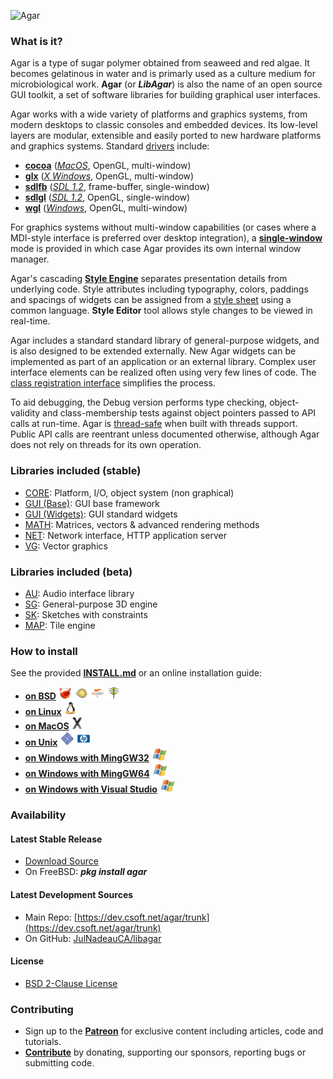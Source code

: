 ![Agar](mk/agar-logo.png)

### What is it?

Agar is a type of sugar polymer obtained from seaweed and red algae. It becomes gelatinous in water and is primarly used as a culture medium for microbiological work. **Agar** (or ***LibAgar***) is also the name of an open source GUI toolkit, a set of software libraries for building graphical user interfaces.

Agar works with a wide variety of platforms and graphics systems, from modern desktops to classic consoles and embedded devices. Its low-level layers are modular, extensible and easily ported to new hardware platforms and graphics systems. Standard [drivers](https://libagar.org/man3/AG_Driver) include:
* [**cocoa**](https://libagar.org/man3/AG_DriverCocoa) ([_MacOS_](https://en.wikipedia.org/wiki/MacOS), OpenGL, multi-window)
* [**glx**](https://libagar.org/man3/AG_DriverGLX) ([_X Windows_](https://x.org), OpenGL, multi-window)
* [**sdlfb**](https://libagar.org/man3/AG_DriverSDLFB) ([_SDL 1.2_](https://libsdl.org), frame-buffer, single-window)
* [**sdlgl**](https://libagar.org/man3/AG_DriverSDLGL) ([_SDL 1.2_](https://libsdl.org), OpenGL, single-window)
* [**wgl**](https://libagar.org/man3/AG_DriverWGL) ([_Windows_](https://en.wikipedia.org/wiki/Microsoft_Windows), OpenGL, multi-window)

For graphics systems without multi-window capabilities (or cases where a MDI-style interface is preferred over desktop integration), a [**single-window**](https://libagar.org/man3/AG_DriverSw) mode is provided in which case Agar provides its own internal window manager.

Agar's cascading [**Style Engine**](https://libagar.org/man3/AG_StyleSheet) separates presentation details from underlying code. Style attributes including typography, colors, paddings and spacings of widgets can be assigned from a [style sheet](https://dev.csoft.net/agar/trunk/gui/style.css) using a common language. **Style Editor** tool allows style changes to be viewed in real-time.

Agar includes a standard standard library of general-purpose widgets, and is also designed to be extended externally. New Agar widgets can be implemented as part of an application or an external library. Complex user interface elements can be realized often using very few lines of code. The [class registration interface](https://libagar.org/man3/AG_Object#CLASSES) simplifies the process.

To aid debugging, the Debug version performs type checking, object-validity and class-membership tests against object pointers passed to API calls at run-time. Agar is [thread-safe](https://libagar.org/man3/AG_Threads) when built with threads support. Public API calls are reentrant unless documented otherwise, although Agar does not rely on threads for its own operation.

### Libraries included (stable)

* [CORE](https://libagar.org/man3/AG_Intro#AGAR-CORE): Platform, I/O, object system (non graphical)
* [GUI (Base)](https://libagar.org/man3/AG_Intro#AGAR-GUI:_BASE_SYSTEM): GUI base framework
* [GUI (Widgets)](https://libagar.org/man3/AG_Intro#AGAR-GUI:_STANDARD_WIDGETS): GUI standard widgets
* [MATH](https://libagar.org/man3/AG_Intro#AGAR-MATH): Matrices, vectors & advanced rendering methods
* [NET](https://libagar.org/man3/AG_Intro#AGAR-NET): Network interface, HTTP application server
* [VG](https://libagar.org/man3/AG_Intro#AGAR-VG): Vector graphics

### Libraries included (beta)

* [AU](https://libagar.org/man3/AG_Intro#AGAR-AU): Audio interface library
* [SG](https://libagar.org/man3/AG_Intro#AGAR-SG): General-purpose 3D engine
* [SK](https://libagar.org/man3/AG_Intro#AGAR-SK): Sketches with constraints
* [MAP](https://libagar.org/man3/AG_Intro#AGAR-MAP): Tile engine

### How to install

See the provided [**INSTALL.md**](INSTALL.md) or an online installation guide:
- **[on BSD](https://libagar.org/docs/inst/bsd.html)** ![](img/bsd.png)
- **[on Linux](https://libagar.org/docs/inst/linux.html)** ![](img/linux.png)
- **[on MacOS](https://libagar.org/docs/inst/osx.html)** ![](img/osx.png)
- **[on Unix](https://libagar.org/docs/inst/unix.html)** ![](img/sunhp.png)
- **[on Windows with MingGW32](https://libagar.org/docs/inst/win-mingw.html)** ![](img/win.png)
- **[on Windows with MingGW64](https://libagar.org/docs/inst/win-mingw64.html)** ![](img/win.png)
- **[on Windows with Visual Studio](https://libagar.org/docs/inst/win-vs.html)** ![](img/win.png)

### Availability

#### Latest Stable Release

* [Download Source](https://libagar.org/download.html#stable)
* On FreeBSD: ***pkg install agar***

#### Latest Development Sources

* Main Repo: [https://dev.csoft.net/agar/trunk](https://dev.csoft.net/agar/trunk)
* On GitHub: [JulNadeauCA/libagar](https://github.com/JulNadeauCA/libagar)

#### License

* [BSD 2-Clause License](https://libagar.org/license.html)

### Contributing

* Sign up to the [**Patreon**](https://patreon.com/libagar) for exclusive content including articles, code and tutorials.
* [**Contribute**](https://libagar.org/contribute.html) by donating, supporting our sponsors, reporting bugs or submitting code.

